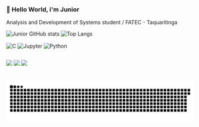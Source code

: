### 🖖 Hello World, i'm Junior 
Analysis and Development of Systems student / FATEC - Taquaritinga

![Junior GitHub stats](https://github-readme-stats.vercel.app/api?username=AndersonJunior16&show_icons=true&theme=cobalt)
![Top Langs](https://github-readme-stats.vercel.app/api/top-langs/?username=AndersonJunior16&hide_progress=true&theme=cobalt)



<div style="display: inline_block">
  <img align="center" alt="C" height="40" width="50" src="https://cdn.jsdelivr.net/gh/devicons/devicon@latest/icons/c/c-original.svg">
  <img align="center" alt="Jupyter" height="40" width="50" src="https://cdn.jsdelivr.net/gh/devicons/devicon@latest/icons/jupyter/jupyter-original-wordmark.svg">
  <img align="center" alt="Python" height="40" width="50" src="https://cdn.jsdelivr.net/gh/devicons/devicon@latest/icons/python/python-original.svg">
</div>

##

<div> 
  <a href="https://instagram.com/juninho_carvalho_16" target="_blank"><img src="https://img.shields.io/badge/-Instagram-%23E4405F?style=for-the-badge&logo=instagram&logoColor=white" target="_blank"></a>
  <a href = "mailto:juninho16carvalho@gmail.com"><img src="https://img.shields.io/badge/-Gmail-%23333?style=for-the-badge&logo=gmail&logoColor=white" target="_blank"></a>
  <a href="https://www.linkedin.com/in/anderson-junior-b9096723a" target="_blank"><img src="https://img.shields.io/badge/-LinkedIn-%230077B5?style=for-the-badge&logo=linkedin&logoColor=white" target="_blank"></a> 
  
</div>

#
<picture align="center">
  <source media="(prefers-color-scheme: dark)" srcset="https://raw.githubusercontent.com/AndersonJunior16/AndersonJunior16/output/github-contribution-grid-snake-dark.svg">
  <source media="(prefers-color-scheme: light)" srcset="https://raw.githubusercontent.com/AndersonJunior16/AndersonJunior16/output/github-contribution-grid-snake-dark.svg">
  <img align="center" alt="github contribution grid snake animation" src="https://raw.githubusercontent.com/AndersonJunior16/AndersonJunior16/output/github-contribution-grid-snake.svg">
</picture>
